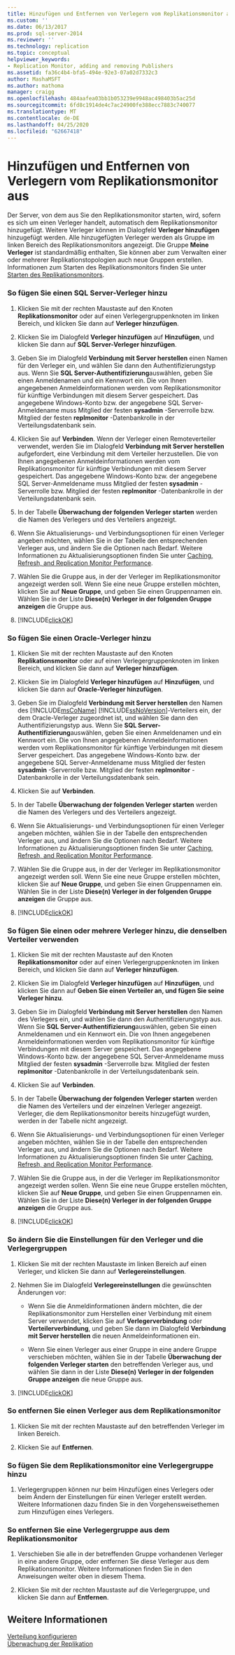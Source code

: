 ```yaml
---
title: Hinzufügen und Entfernen von Verlegern vom Replikationsmonitor aus | Microsoft-Dokumentation
ms.custom: ''
ms.date: 06/13/2017
ms.prod: sql-server-2014
ms.reviewer: ''
ms.technology: replication
ms.topic: conceptual
helpviewer_keywords:
- Replication Monitor, adding and removing Publishers
ms.assetid: fa36c4b4-bfa5-494e-92e3-07a02d7332c3
author: MashaMSFT
ms.author: mathoma
manager: craigg
ms.openlocfilehash: 484aafea03bb1b053239e9948ac498403b5ac25d
ms.sourcegitcommit: 6fd8c1914de4c7ac24900fe388ecc7883c740077
ms.translationtype: MT
ms.contentlocale: de-DE
ms.lasthandoff: 04/25/2020
ms.locfileid: "62667418"
---
```

# <a name="add-and-remove-publishers-from-replication-monitor"></a>Hinzufügen und Entfernen von Verlegern vom Replikationsmonitor aus
  Der Server, von dem aus Sie den Replikationsmonitor starten, wird, sofern es sich um einen Verleger handelt, automatisch dem Replikationsmonitor hinzugefügt. Weitere Verleger können im Dialogfeld **Verleger hinzufügen** hinzugefügt werden. Alle hinzugefügten Verleger werden als Gruppe im linken Bereich des Replikationsmonitors angezeigt. Die Gruppe **Meine Verleger** ist standardmäßig enthalten, Sie können aber zum Verwalten einer oder mehrerer Replikationstopologien auch neue Gruppen erstellen. Informationen zum Starten des Replikationsmonitors finden Sie unter [Starten des Replikationsmonitors](start-the-replication-monitor.md).  
  
### <a name="to-add-a-sql-server-publisher"></a>So fügen Sie einen SQL Server-Verleger hinzu  
  
1.  Klicken Sie mit der rechten Maustaste auf den Knoten **Replikationsmonitor** oder auf einen Verlegergruppenknoten im linken Bereich, und klicken Sie dann auf **Verleger hinzufügen**.  
  
2.  Klicken Sie im Dialogfeld **Verleger hinzufügen** auf **Hinzufügen**, und klicken Sie dann auf **SQL Server-Verleger hinzufügen**.  
  
3.  Geben Sie im Dialogfeld **Verbindung mit Server herstellen** einen Namen für den Verleger ein, und wählen Sie dann den Authentifizierungstyp aus. Wenn Sie **SQL Server-Authentifizierung**auswählen, geben Sie einen Anmeldenamen und ein Kennwort ein. Die von Ihnen angegebenen Anmeldeinformationen werden vom Replikationsmonitor für künftige Verbindungen mit diesem Server gespeichert. Das angegebene Windows-Konto bzw. der angegebene SQL Server-Anmeldename muss Mitglied der festen **sysadmin** -Serverrolle bzw. Mitglied der festen **replmonitor** -Datenbankrolle in der Verteilungsdatenbank sein.  
  
4.  Klicken Sie auf **Verbinden**. Wenn der Verleger einen Remoteverteiler verwendet, werden Sie im Dialogfeld **Verbindung mit Server herstellen** aufgefordert, eine Verbindung mit dem Verteiler herzustellen. Die von Ihnen angegebenen Anmeldeinformationen werden vom Replikationsmonitor für künftige Verbindungen mit diesem Server gespeichert. Das angegebene Windows-Konto bzw. der angegebene SQL Server-Anmeldename muss Mitglied der festen **sysadmin** -Serverrolle bzw. Mitglied der festen **replmonitor** -Datenbankrolle in der Verteilungsdatenbank sein.  
  
5.  In der Tabelle **Überwachung der folgenden Verleger starten** werden die Namen des Verlegers und des Verteilers angezeigt.  
  
6.  Wenn Sie Aktualisierungs- und Verbindungsoptionen für einen Verleger angeben möchten, wählen Sie in der Tabelle den entsprechenden Verleger aus, und ändern Sie die Optionen nach Bedarf. Weitere Informationen zu Aktualisierungsoptionen finden Sie unter [Caching, Refresh, and Replication Monitor Performance](caching-refresh-and-replication-monitor-performance.md).  
  
7.  Wählen Sie die Gruppe aus, in der der Verleger im Replikationsmonitor angezeigt werden soll. Wenn Sie eine neue Gruppe erstellen möchten, klicken Sie auf **Neue Gruppe**, und geben Sie einen Gruppennamen ein. Wählen Sie in der Liste **Diese(n) Verleger in der folgenden Gruppe anzeigen** die Gruppe aus.  
  
8.  [!INCLUDE[clickOK](../../../includes/clickok-md.md)]  
  
### <a name="to-add-an-oracle-publisher"></a>So fügen Sie einen Oracle-Verleger hinzu  
  
1.  Klicken Sie mit der rechten Maustaste auf den Knoten **Replikationsmonitor** oder auf einen Verlegergruppenknoten im linken Bereich, und klicken Sie dann auf **Verleger hinzufügen**.  
  
2.  Klicken Sie im Dialogfeld **Verleger hinzufügen** auf **Hinzufügen**, und klicken Sie dann auf **Oracle-Verleger hinzufügen**.  
  
3.  Geben Sie im Dialogfeld **Verbindung mit Server herstellen** den Namen des [!INCLUDE[msCoName](../../../includes/msconame-md.md)] [!INCLUDE[ssNoVersion](../../../includes/ssnoversion-md.md)]-Verteilers ein, der dem Oracle-Verleger zugeordnet ist, und wählen Sie dann den Authentifizierungstyp aus. Wenn Sie **SQL Server-Authentifizierung**auswählen, geben Sie einen Anmeldenamen und ein Kennwort ein. Die von Ihnen angegebenen Anmeldeinformationen werden vom Replikationsmonitor für künftige Verbindungen mit diesem Server gespeichert. Das angegebene Windows-Konto bzw. der angegebene SQL Server-Anmeldename muss Mitglied der festen **sysadmin** -Serverrolle bzw. Mitglied der festen **replmonitor** -Datenbankrolle in der Verteilungsdatenbank sein.  
  
4.  Klicken Sie auf **Verbinden**.  
  
5.  In der Tabelle **Überwachung der folgenden Verleger starten** werden die Namen des Verlegers und des Verteilers angezeigt.  
  
6.  Wenn Sie Aktualisierungs- und Verbindungsoptionen für einen Verleger angeben möchten, wählen Sie in der Tabelle den entsprechenden Verleger aus, und ändern Sie die Optionen nach Bedarf. Weitere Informationen zu Aktualisierungsoptionen finden Sie unter [Caching, Refresh, and Replication Monitor Performance](caching-refresh-and-replication-monitor-performance.md).  
  
7.  Wählen Sie die Gruppe aus, in der der Verleger im Replikationsmonitor angezeigt werden soll. Wenn Sie eine neue Gruppe erstellen möchten, klicken Sie auf **Neue Gruppe**, und geben Sie einen Gruppennamen ein. Wählen Sie in der Liste **Diese(n) Verleger in der folgenden Gruppe anzeigen** die Gruppe aus.  
  
8.  [!INCLUDE[clickOK](../../../includes/clickok-md.md)]  
  
### <a name="to-add-one-or-more-publishers-that-use-the-same-distributor"></a>So fügen Sie einen oder mehrere Verleger hinzu, die denselben Verteiler verwenden  
  
1.  Klicken Sie mit der rechten Maustaste auf den Knoten **Replikationsmonitor** oder auf einen Verlegergruppenknoten im linken Bereich, und klicken Sie dann auf **Verleger hinzufügen**.  
  
2.  Klicken Sie im Dialogfeld **Verleger hinzufügen** auf **Hinzufügen**, und klicken Sie dann auf **Geben Sie einen Verteiler an, und fügen Sie seine Verleger hinzu**.  
  
3.  Geben Sie im Dialogfeld **Verbindung mit Server herstellen** den Namen des Verlegers ein, und wählen Sie dann den Authentifizierungstyp aus. Wenn Sie **SQL Server-Authentifizierung**auswählen, geben Sie einen Anmeldenamen und ein Kennwort ein. Die von Ihnen angegebenen Anmeldeinformationen werden vom Replikationsmonitor für künftige Verbindungen mit diesem Server gespeichert. Das angegebene Windows-Konto bzw. der angegebene SQL Server-Anmeldename muss Mitglied der festen **sysadmin** -Serverrolle bzw. Mitglied der festen **replmonitor** -Datenbankrolle in der Verteilungsdatenbank sein.  
  
4.  Klicken Sie auf **Verbinden**.  
  
5.  In der Tabelle **Überwachung der folgenden Verleger starten** werden die Namen des Verteilers und der einzelnen Verleger angezeigt. Verleger, die dem Replikationsmonitor bereits hinzugefügt wurden, werden in der Tabelle nicht angezeigt.  
  
6.  Wenn Sie Aktualisierungs- und Verbindungsoptionen für einen Verleger angeben möchten, wählen Sie in der Tabelle den entsprechenden Verleger aus, und ändern Sie die Optionen nach Bedarf. Weitere Informationen zu Aktualisierungsoptionen finden Sie unter [Caching, Refresh, and Replication Monitor Performance](caching-refresh-and-replication-monitor-performance.md).  
  
7.  Wählen Sie die Gruppe aus, in der die Verleger im Replikationsmonitor angezeigt werden sollen. Wenn Sie eine neue Gruppe erstellen möchten, klicken Sie auf **Neue Gruppe**, und geben Sie einen Gruppennamen ein. Wählen Sie in der Liste **Diese(n) Verleger in der folgenden Gruppe anzeigen** die Gruppe aus.  
  
8.  [!INCLUDE[clickOK](../../../includes/clickok-md.md)]  
  
### <a name="to-modify-settings-for-the-publisher-and-publisher-groups"></a>So ändern Sie die Einstellungen für den Verleger und die Verlegergruppen  
  
1.  Klicken Sie mit der rechten Maustaste im linken Bereich auf einen Verleger, und klicken Sie dann auf **Verlegereinstellungen**.  
  
2.  Nehmen Sie im Dialogfeld **Verlegereinstellungen** die gewünschten Änderungen vor:  
  
    -   Wenn Sie die Anmeldinformationen ändern möchten, die der Replikationsmonitor zum Herstellen einer Verbindung mit einem Server verwendet, klicken Sie auf **Verlegerverbindung** oder **Verteilerverbindung**, und geben Sie dann im Dialogfeld **Verbindung mit Server herstellen** die neuen Anmeldeinformationen ein.  
  
    -   Wenn Sie einen Verleger aus einer Gruppe in eine andere Gruppe verschieben möchten, wählen Sie in der Tabelle **Überwachung der folgenden Verleger starten** den betreffenden Verleger aus, und wählen Sie dann in der Liste **Diese(n) Verleger in der folgenden Gruppe anzeigen** die neue Gruppe aus.  
  
3.  [!INCLUDE[clickOK](../../../includes/clickok-md.md)]  
  
### <a name="to-remove-a-publisher-from-replication-monitor"></a>So entfernen Sie einen Verleger aus dem Replikationsmonitor  
  
1.  Klicken Sie mit der rechten Maustaste auf den betreffenden Verleger im linken Bereich.  
  
2.  Klicken Sie auf **Entfernen**.  
  
### <a name="to-add-a-publisher-group-to-replication-monitor"></a>So fügen Sie dem Replikationsmonitor eine Verlegergruppe hinzu  
  
1.  Verlegergruppen können nur beim Hinzufügen eines Verlegers oder beim Ändern der Einstellungen für einen Verleger erstellt werden. Weitere Informationen dazu finden Sie in den Vorgehensweisethemen zum Hinzufügen eines Verlegers.  
  
### <a name="to-remove-a-publisher-group-from-replication-monitor"></a>So entfernen Sie eine Verlegergruppe aus dem Replikationsmonitor  
  
1.  Verschieben Sie alle in der betreffenden Gruppe vorhandenen Verleger in eine andere Gruppe, oder entfernen Sie diese Verleger aus dem Replikationsmonitor. Weitere Informationen finden Sie in den Anweisungen weiter oben in diesem Thema.  
  
2.  Klicken Sie mit der rechten Maustaste auf die Verlegergruppe, und klicken Sie dann auf **Entfernen**.  
  
## <a name="see-also"></a>Weitere Informationen  
 [Verteilung konfigurieren](../configure-distribution.md)   
 [Überwachung der Replikation](../monitoring-replication.md)  
  
  
